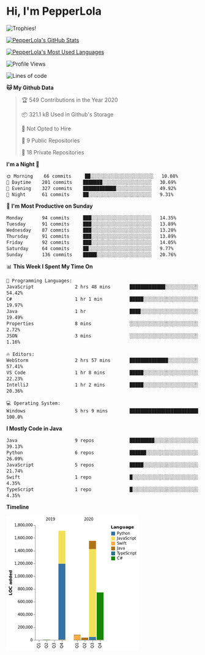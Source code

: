 # Hi, I'm PepperLola
![Trophies!](https://github-profile-trophy.vercel.app/?username=PepperLola&column=10&theme=chalk)

[![PepperLola's GitHub Stats](https://github-readme-stats.vercel.app/api?username=PepperLola&theme=dark&show_icons=true)](https://github.com/anuraghazra/github-readme-stats/)

[![PepperLola's Most Used Languages](https://github-readme-stats.vercel.app/api/top-langs/?username=PepperLola&layout=compact)](https://github.com/anuraghazra/github-readme-stats/)

![Profile Views](https://komarev.com/ghpvc/?username=PepperLola)

<!--START_SECTION:waka-->
![Lines of code](https://img.shields.io/badge/From%20Hello%20World%20I%27ve%20Written-5.4%20million%20lines%20of%20code-blue)

**🐱 My Github Data** 

> 🏆 549 Contributions in the Year 2020
 > 
> 📦 321.1 kB Used in Github's Storage 
 > 
> 🚫 Not Opted to Hire
 > 
> 📜 9 Public Repositories
 > 
> 🔑 18 Private Repositories 

**I'm a Night 🦉** 

```text
🌞 Morning    66 commits     ██░░░░░░░░░░░░░░░░░░░░░░░   10.08% 
🌆 Daytime    201 commits    ███████░░░░░░░░░░░░░░░░░░   30.69% 
🌃 Evening    327 commits    ████████████░░░░░░░░░░░░░   49.92% 
🌙 Night      61 commits     ██░░░░░░░░░░░░░░░░░░░░░░░   9.31%

```
📅 **I'm Most Productive on Sunday** 

```text
Monday       94 commits     ███░░░░░░░░░░░░░░░░░░░░░░   14.35% 
Tuesday      91 commits     ███░░░░░░░░░░░░░░░░░░░░░░   13.89% 
Wednesday    87 commits     ███░░░░░░░░░░░░░░░░░░░░░░   13.28% 
Thursday     91 commits     ███░░░░░░░░░░░░░░░░░░░░░░   13.89% 
Friday       92 commits     ███░░░░░░░░░░░░░░░░░░░░░░   14.05% 
Saturday     64 commits     ██░░░░░░░░░░░░░░░░░░░░░░░   9.77% 
Sunday       136 commits    █████░░░░░░░░░░░░░░░░░░░░   20.76%

```


📊 **This Week I Spent My Time On** 

```text
💬 Programming Languages: 
JavaScript               2 hrs 48 mins       █████████████░░░░░░░░░░░░   54.42% 
C#                       1 hr 1 min          █████░░░░░░░░░░░░░░░░░░░░   19.97% 
Java                     1 hr                ████░░░░░░░░░░░░░░░░░░░░░   19.49% 
Properties               8 mins              ░░░░░░░░░░░░░░░░░░░░░░░░░   2.72% 
JSON                     3 mins              ░░░░░░░░░░░░░░░░░░░░░░░░░   1.16%

🔥 Editors: 
WebStorm                 2 hrs 57 mins       ██████████████░░░░░░░░░░░   57.41% 
VS Code                  1 hr 8 mins         █████░░░░░░░░░░░░░░░░░░░░   22.23% 
IntelliJ                 1 hr 2 mins         █████░░░░░░░░░░░░░░░░░░░░   20.36%

💻 Operating System: 
Windows                  5 hrs 9 mins        █████████████████████████   100.0%

```

**I Mostly Code in Java** 

```text
Java                     9 repos             █████████░░░░░░░░░░░░░░░░   39.13% 
Python                   6 repos             ██████░░░░░░░░░░░░░░░░░░░   26.09% 
JavaScript               5 repos             █████░░░░░░░░░░░░░░░░░░░░   21.74% 
Swift                    1 repo              █░░░░░░░░░░░░░░░░░░░░░░░░   4.35% 
TypeScript               1 repo              █░░░░░░░░░░░░░░░░░░░░░░░░   4.35%

```


**Timeline**

![Chart not found](https://github.com/PepperLola/PepperLola/blob/master/charts/bar_graph.png) 


<!--END_SECTION:waka-->
